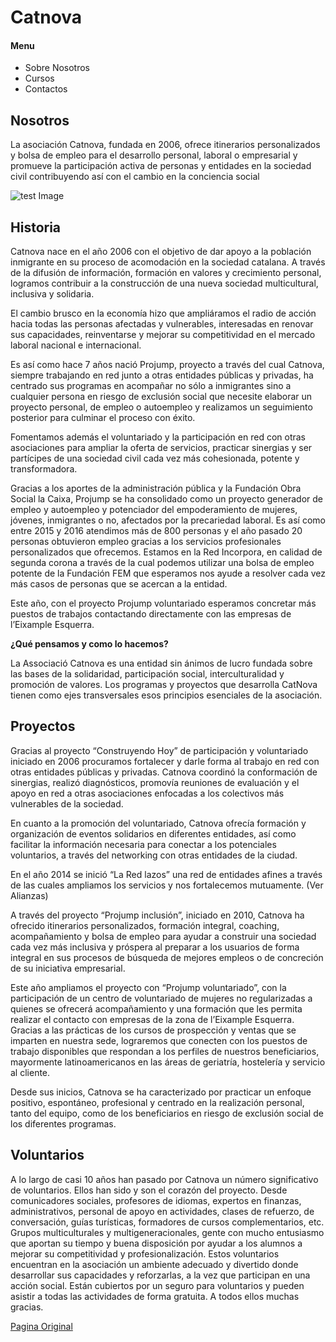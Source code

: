 # Catnova

#### Menu
* Sobre Nosotros
* Cursos
* Contactos

## Nosotros


La asociación Catnova, fundada en 2006, ofrece itinerarios personalizados y bolsa de empleo para el desarrollo personal, laboral o empresarial y promueve la participación activa de personas y entidades en la sociedad civil contribuyendo así con el cambio en la conciencia social

![test Image](http://catnova.cat/wp-content/uploads/2017/11/voluntario_1.jpg)

## Historia

Catnova nace en el año 2006 con el objetivo de dar apoyo a la población inmigrante en su proceso de acomodación en la sociedad catalana. A través de la difusión de información, formación en valores y crecimiento personal, logramos contribuir a la construcción de una nueva sociedad multicultural, inclusiva y solidaria.

El cambio brusco en la economía hizo que ampliáramos el radio de acción hacia todas las personas afectadas y vulnerables, interesadas en renovar sus capacidades, reinventarse y mejorar su competitividad en el mercado laboral nacional e internacional.

Es así como hace 7 años nació   Projump, proyecto a través del cual Catnova, siempre trabajando en red junto a otras entidades públicas y privadas, ha centrado sus programas en acompañar no sólo a inmigrantes sino a cualquier persona en riesgo de exclusión social que necesite elaborar un proyecto personal, de empleo o autoempleo  y realizamos un seguimiento posterior para culminar el proceso con éxito.

Fomentamos además el voluntariado y la participación en red con otras asociaciones para ampliar la oferta de servicios, practicar sinergias y ser partícipes de una sociedad civil cada vez más cohesionada, potente y transformadora.

Gracias a los aportes de la administración pública y la Fundación Obra Social la Caixa, Projump se ha consolidado como un proyecto generador de empleo y autoempleo y potenciador del empoderamiento de  mujeres,  jóvenes, inmigrantes o no, afectados por la precariedad laboral. Es así como entre 2015 y 2016 atendimos más de 800 personas y el año pasado 20 personas obtuvieron empleo gracias a los servicios profesionales personalizados que ofrecemos. Estamos en la Red Incorpora, en calidad de segunda corona a través de la cual podemos utilizar una bolsa de empleo potente de la Fundación FEM que esperamos nos ayude a resolver cada vez más casos de personas que se acercan a la entidad.

Este año, con el proyecto Projump voluntariado esperamos concretar más puestos de trabajos contactando directamente con las empresas de l’Eixample Esquerra.

**¿Qué pensamos y como lo hacemos?**

La Associació Catnova es una entidad sin ánimos de lucro fundada sobre las bases de la solidaridad, participación social, interculturalidad y promoción de valores. Los programas y proyectos que desarrolla CatNova tienen como ejes transversales esos principios esenciales de la asociación.

## Proyectos

Gracias al proyecto “Construyendo Hoy” de participación y voluntariado iniciado  en 2006 procuramos fortalecer y darle forma al trabajo en red con otras entidades públicas y privadas. Catnova coordinó la conformación de sinergias, realizó diagnósticos, promovía reuniones de evaluación y el apoyo en red a otras asociaciones enfocadas a los colectivos más vulnerables de la sociedad.

En cuanto a la promoción del voluntariado, Catnova ofrecía formación y organización de eventos solidarios en diferentes entidades, así como facilitar la información necesaria para conectar a los potenciales voluntarios, a través del networking con otras entidades de la ciudad.

En el año 2014 se inició “La Red lazos” una red de entidades afines a través de las cuales ampliamos los servicios y nos fortalecemos mutuamente. (Ver Alianzas)

A través del proyecto “Projump inclusión”, iniciado en 2010,  Catnova ha ofrecido itinerarios personalizados,  formación integral, coaching, acompañamiento y bolsa de empleo para ayudar a construir una sociedad cada vez más inclusiva y próspera al preparar a los usuarios de forma integral en sus procesos de búsqueda de mejores empleos o de concreción de su iniciativa empresarial.

Este año ampliamos el  proyecto con  “Projump voluntariado”, con la participación de un centro de voluntariado de mujeres no regularizadas a quienes se ofrecerá acompañamiento y una formación que les permita realizar el contacto con empresas de la zona de l’Eixample Esquerra. Gracias a las prácticas de los cursos de prospección y ventas que se imparten en nuestra sede,  lograremos que conecten con los puestos de trabajo disponibles que respondan a los perfiles de nuestros beneficiarios, mayormente latinoamericanos en las áreas de geriatría, hostelería y servicio al cliente.

Desde sus inicios, Catnova se ha caracterizado por practicar un enfoque positivo, espontáneo, profesional y centrado en la realización personal, tanto del equipo, como de los beneficiarios en riesgo de exclusión social de los diferentes programas.




## Voluntarios

A lo largo de casi 10 años han pasado por Catnova un número significativo de voluntarios. Ellos han sido y son el corazón del proyecto. Desde comunicadores sociales, profesores de idiomas, expertos en finanzas, administrativos, personal de apoyo en actividades, clases de refuerzo, de conversación, guías turísticas, formadores de cursos complementarios, etc. Grupos multiculturales y multigeneracionales, gente con mucho entusiasmo que aportan su tiempo y buena disposición por ayudar a los alumnos a mejorar su competitividad y profesionalización. Estos voluntarios encuentran en la asociación un ambiente adecuado y divertido donde desarrollar sus capacidades y reforzarlas, a la vez que participan en una acción social. Están cubiertos por un seguro para voluntarios y pueden asistir a todas las actividades de forma gratuita. A todos ellos muchas gracias.



[Pagina Original](http://catnova.cat/nosotros/)

